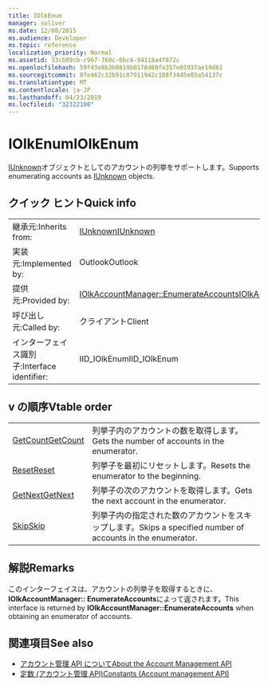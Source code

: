 ```yaml
---
title: IOlkEnum
manager: soliver
ms.date: 12/08/2015
ms.audience: Developer
ms.topic: reference
localization_priority: Normal
ms.assetid: 33cb89cb-c967-760c-6bc4-94118a4f872c
ms.openlocfilehash: 59f43e8b3b0819b0178d60fa357e01937ae19d81
ms.sourcegitcommit: 8fe462c32b91c87911942c188f3445e85a54137c
ms.translationtype: MT
ms.contentlocale: ja-JP
ms.lasthandoff: 04/23/2019
ms.locfileid: "32322100"
---
```

# <a name="iolkenum"></a><span data-ttu-id="5ab9b-102">IOlkEnum</span><span class="sxs-lookup"><span data-stu-id="5ab9b-102">IOlkEnum</span></span>

<span data-ttu-id="5ab9b-103">[IUnknown](https://docs.microsoft.com/windows/desktop/api/unknwn/nn-unknwn-iunknown)オブジェクトとしてのアカウントの列挙をサポートします。</span><span class="sxs-lookup"><span data-stu-id="5ab9b-103">Supports enumerating accounts as [IUnknown](https://docs.microsoft.com/windows/desktop/api/unknwn/nn-unknwn-iunknown) objects.</span></span> 
  
## <a name="quick-info"></a><span data-ttu-id="5ab9b-104">クイック ヒント</span><span class="sxs-lookup"><span data-stu-id="5ab9b-104">Quick info</span></span>

|||
|:-----|:-----|
|<span data-ttu-id="5ab9b-105">継承元:</span><span class="sxs-lookup"><span data-stu-id="5ab9b-105">Inherits from:</span></span>  <br/> |[<span data-ttu-id="5ab9b-106">IUnknown</span><span class="sxs-lookup"><span data-stu-id="5ab9b-106">IUnknown</span></span>](https://docs.microsoft.com/windows/desktop/api/unknwn/nn-unknwn-iunknown) <br/> |
|<span data-ttu-id="5ab9b-107">実装元:</span><span class="sxs-lookup"><span data-stu-id="5ab9b-107">Implemented by:</span></span>  <br/> |<span data-ttu-id="5ab9b-108">Outlook</span><span class="sxs-lookup"><span data-stu-id="5ab9b-108">Outlook</span></span>  <br/> |
|<span data-ttu-id="5ab9b-109">提供元:</span><span class="sxs-lookup"><span data-stu-id="5ab9b-109">Provided by:</span></span>  <br/> |[<span data-ttu-id="5ab9b-110">IOlkAccountManager::EnumerateAccounts</span><span class="sxs-lookup"><span data-stu-id="5ab9b-110">IOlkAccountManager::EnumerateAccounts</span></span>](iolkaccountmanager-enumerateaccounts.md) <br/> |
|<span data-ttu-id="5ab9b-111">呼び出し元:</span><span class="sxs-lookup"><span data-stu-id="5ab9b-111">Called by:</span></span>  <br/> |<span data-ttu-id="5ab9b-112">クライアント</span><span class="sxs-lookup"><span data-stu-id="5ab9b-112">Client</span></span>  <br/> |
|<span data-ttu-id="5ab9b-113">インターフェイス識別子:</span><span class="sxs-lookup"><span data-stu-id="5ab9b-113">Interface identifier:</span></span>  <br/> |<span data-ttu-id="5ab9b-114">IID_IOlkEnum</span><span class="sxs-lookup"><span data-stu-id="5ab9b-114">IID_IOlkEnum</span></span>  <br/> |
   
## <a name="vtable-order"></a><span data-ttu-id="5ab9b-115">v の順序</span><span class="sxs-lookup"><span data-stu-id="5ab9b-115">Vtable order</span></span>

|||
|:-----|:-----|
|[<span data-ttu-id="5ab9b-116">GetCount</span><span class="sxs-lookup"><span data-stu-id="5ab9b-116">GetCount</span></span>](iolkenum-getcount.md) <br/> |<span data-ttu-id="5ab9b-117">列挙子内のアカウントの数を取得します。</span><span class="sxs-lookup"><span data-stu-id="5ab9b-117">Gets the number of accounts in the enumerator.</span></span>  <br/> |
|[<span data-ttu-id="5ab9b-118">Reset</span><span class="sxs-lookup"><span data-stu-id="5ab9b-118">Reset</span></span>](iolkenum-reset.md) <br/> |<span data-ttu-id="5ab9b-119">列挙子を最初にリセットします。</span><span class="sxs-lookup"><span data-stu-id="5ab9b-119">Resets the enumerator to the beginning.</span></span>  <br/> |
|[<span data-ttu-id="5ab9b-120">GetNext</span><span class="sxs-lookup"><span data-stu-id="5ab9b-120">GetNext</span></span>](iolkenum-getnext.md) <br/> |<span data-ttu-id="5ab9b-121">列挙子の次のアカウントを取得します。</span><span class="sxs-lookup"><span data-stu-id="5ab9b-121">Gets the next account in the enumerator.</span></span>  <br/> |
|[<span data-ttu-id="5ab9b-122">Skip</span><span class="sxs-lookup"><span data-stu-id="5ab9b-122">Skip</span></span>](iolkenum-skip.md) <br/> |<span data-ttu-id="5ab9b-123">列挙子内の指定された数のアカウントをスキップします。</span><span class="sxs-lookup"><span data-stu-id="5ab9b-123">Skips a specified number of accounts in the enumerator.</span></span>  <br/> |
   
## <a name="remarks"></a><span data-ttu-id="5ab9b-124">解説</span><span class="sxs-lookup"><span data-stu-id="5ab9b-124">Remarks</span></span>

<span data-ttu-id="5ab9b-125">このインターフェイスは、アカウントの列挙子を取得するときに、 **IOlkAccountManager:: EnumerateAccounts**によって返されます。</span><span class="sxs-lookup"><span data-stu-id="5ab9b-125">This interface is returned by **IOlkAccountManager::EnumerateAccounts** when obtaining an enumerator of accounts.</span></span> 
  
## <a name="see-also"></a><span data-ttu-id="5ab9b-126">関連項目</span><span class="sxs-lookup"><span data-stu-id="5ab9b-126">See also</span></span>

- [<span data-ttu-id="5ab9b-127">アカウント管理 API について</span><span class="sxs-lookup"><span data-stu-id="5ab9b-127">About the Account Management API</span></span>](about-the-account-management-api.md) 
- [<span data-ttu-id="5ab9b-128">定数 (アカウント管理 API)</span><span class="sxs-lookup"><span data-stu-id="5ab9b-128">Constants (Account management API)</span></span>](constants-account-management-api.md)

